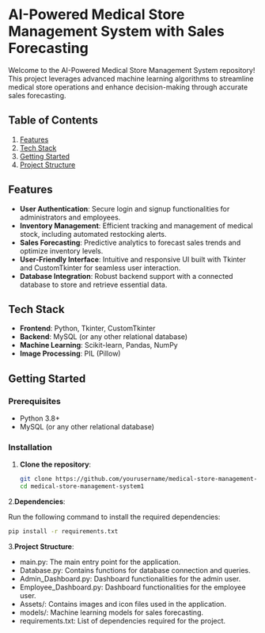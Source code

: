 # AI-Powered Medical Store Management System with Sales Forecasting

Welcome to the AI-Powered Medical Store Management System repository! This project leverages advanced machine learning algorithms to streamline medical store operations and enhance decision-making through accurate sales forecasting.

## Table of Contents

1. [Features](#features)
2. [Tech Stack](#tech-stack)
3. [Getting Started](#getting-started)
4. [Project Structure](#project-structure)

## Features

- **User Authentication**: Secure login and signup functionalities for administrators and employees.
- **Inventory Management**: Efficient tracking and management of medical stock, including automated restocking alerts.
- **Sales Forecasting**: Predictive analytics to forecast sales trends and optimize inventory levels.
- **User-Friendly Interface**: Intuitive and responsive UI built with Tkinter and CustomTkinter for seamless user interaction.
- **Database Integration**: Robust backend support with a connected database to store and retrieve essential data.

## Tech Stack

- **Frontend**: Python, Tkinter, CustomTkinter
- **Backend**: MySQL (or any other relational database)
- **Machine Learning**: Scikit-learn, Pandas, NumPy
- **Image Processing**: PIL (Pillow)

## Getting Started

### Prerequisites

- Python 3.8+
- MySQL (or any other relational database)

### Installation

1. **Clone the repository**:
   ```sh
   git clone https://github.com/yourusername/medical-store-management-system.git
   cd medical-store-management-system1
   ```

2.**Dependencies**:

Run the following command to install the required dependencies:

```sh
pip install -r requirements.txt
```

3.**Project Structure**:

- main.py: The main entry point for the application.
- Database.py: Contains functions for database connection and queries.
- Admin_Dashboard.py: Dashboard functionalities for the admin user.
- Employee_Dashboard.py: Dashboard functionalities for the employee user.
- Assets/: Contains images and icon files used in the application.
- models/: Machine learning models for sales forecasting.
- requirements.txt: List of dependencies required for the project.
